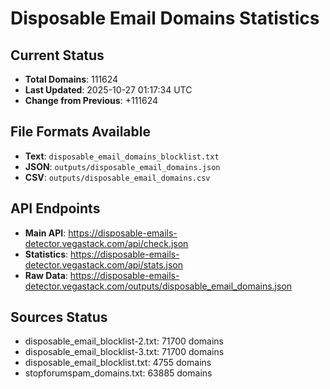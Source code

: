# Disposable Email Domains Statistics

## Current Status
- **Total Domains**: 111624
- **Last Updated**: 2025-10-27 01:17:34 UTC
- **Change from Previous**: +111624

## File Formats Available
- **Text**: `disposable_email_domains_blocklist.txt`
- **JSON**: `outputs/disposable_email_domains.json`
- **CSV**: `outputs/disposable_email_domains.csv`

## API Endpoints
- **Main API**: https://disposable-emails-detector.vegastack.com/api/check.json
- **Statistics**: https://disposable-emails-detector.vegastack.com/api/stats.json
- **Raw Data**: https://disposable-emails-detector.vegastack.com/outputs/disposable_email_domains.json

## Sources Status
- disposable_email_blocklist-2.txt: 71700 domains
- disposable_email_blocklist-3.txt: 71700 domains
- disposable_email_blocklist.txt: 4755 domains
- stopforumspam_domains.txt: 63885 domains

